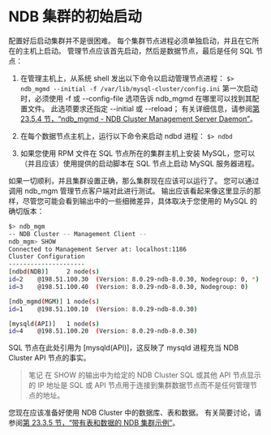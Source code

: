 # NDB 集群的初始启动

配置好后启动集群并不是很困难。 每个集群节点进程必须单独启动，并且在它所在的主机上启动。 管理节点应该首先启动，然后是数据节点，最后是任何 SQL 节点：

1. 在管理主机上，从系统 shell 发出以下命令以启动管理节点进程：
`$> ndb_mgmd --initial -f /var/lib/mysql-cluster/config.ini`
第一次启动时，必须使用 -f 或 --config-file 选项告诉 ndb_mgmd 在哪里可以找到其配置文件。 此选项要求还指定 --initial 或 --reload； 有关详细信息，请参阅[第 23.5.4 节，“ndb_mgmd - NDB Cluster Management Server Daemon”](https://dev.mysql.com/doc/refman/8.0/en/mysql-cluster-programs-ndb-mgmd.html)。

2. 在每个数据节点主机上，运行以下命令来启动 ndbd 进程：
`$> ndbd`

3. 如果您使用 RPM 文件在 SQL 节点所在的集群主机上安装 MySQL，您可以（并且应该）使用提供的启动脚本在 SQL 节点上启动 MySQL 服务器进程。

如果一切顺利，并且集群设置正确，那么集群现在应该可以运行了。 您可以通过调用 ndb_mgm 管理节点客户端对此进行测试。 输出应该看起来像这里显示的那样，尽管您可能会看到输出中的一些细微差异，具体取决于您使用的 MySQL 的确切版本：

```bash
$> ndb_mgm
-- NDB Cluster -- Management Client --
ndb_mgm> SHOW
Connected to Management Server at: localhost:1186
Cluster Configuration
---------------------
[ndbd(NDB)]     2 node(s)
id=2    @198.51.100.30  (Version: 8.0.29-ndb-8.0.30, Nodegroup: 0, *)
id=3    @198.51.100.40  (Version: 8.0.29-ndb-8.0.30, Nodegroup: 0)

[ndb_mgmd(MGM)] 1 node(s)
id=1    @198.51.100.10  (Version: 8.0.29-ndb-8.0.30)

[mysqld(API)]   1 node(s)
id=4    @198.51.100.20  (Version: 8.0.29-ndb-8.0.30)
```

SQL 节点在此处引用为 [mysqld(API)]，这反映了 mysqld 进程充当 NDB Cluster API 节点的事实。

> 笔记
在 SHOW 的输出中为给定的 NDB Cluster SQL 或其他 API 节点显示的 IP 地址是 SQL 或 API 节点用于连接到集群数据节点而不是任何管理节点的地址。

您现在应该准备好使用 NDB Cluster 中的数据库、表和数据。 有关简要讨论，请参阅[第 23.3.5 节，“带有表和数据的 NDB 集群示例”](https://dev.mysql.com/doc/refman/8.0/en/mysql-cluster-install-example-data.html)。
